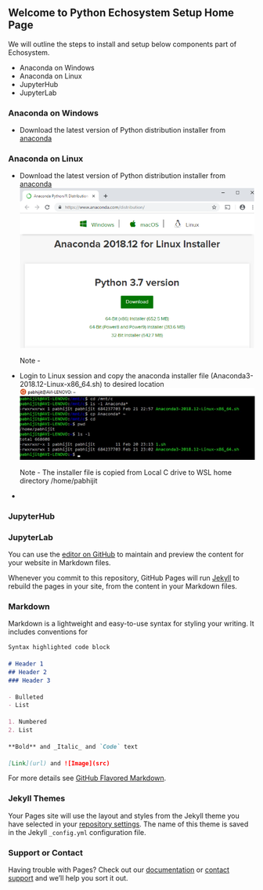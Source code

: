 ## Welcome to Python Echosystem Setup Home Page

We will outline the steps to install and setup below components part of Echosystem.

- Anaconda on Windows
- Anaconda on Linux
- JupyterHub
- JupyterLab

### Anaconda on Windows
- Download the latest version of Python distribution installer from [anaconda](https://www.anaconda.com/distribution/)

### Anaconda on Linux
- Download the latest version of Python distribution installer from [anaconda](https://www.anaconda.com/distribution/)
  ![Image of anaconda](https://github.com/avinwu/Python-Echosystem-Setup/blob/master/images/anaconda_linux.png)
  
  Note - 
  
- Login to Linux session and copy the anaconda installer file (Anaconda3-2018.12-Linux-x86_64.sh) to desired location
  ![Image of linux_session](https://github.com/avinwu/Python-Echosystem-Setup/blob/master/images/linux_session.png)
  
  Note - The installer file is copied from Local C drive to WSL home directory /home/pabhijit
  
- 
  
### JupyterHub



### JupyterLab


You can use the [editor on GitHub](https://github.com/avinwu/test/edit/master/index.md) to maintain and preview the content for your website in Markdown files.

Whenever you commit to this repository, GitHub Pages will run [Jekyll](https://jekyllrb.com/) to rebuild the pages in your site, from the content in your Markdown files.

### Markdown

Markdown is a lightweight and easy-to-use syntax for styling your writing. It includes conventions for

```markdown
Syntax highlighted code block

# Header 1
## Header 2
### Header 3

- Bulleted
- List

1. Numbered
2. List

**Bold** and _Italic_ and `Code` text

[Link](url) and ![Image](src)
```

For more details see [GitHub Flavored Markdown](https://guides.github.com/features/mastering-markdown/).

### Jekyll Themes

Your Pages site will use the layout and styles from the Jekyll theme you have selected in your [repository settings](https://github.com/avinwu/test/settings). The name of this theme is saved in the Jekyll `_config.yml` configuration file.

### Support or Contact

Having trouble with Pages? Check out our [documentation](https://help.github.com/categories/github-pages-basics/) or [contact support](https://github.com/contact) and we’ll help you sort it out.

